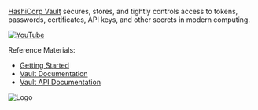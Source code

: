 [HashiCorp Vault](https://www.vaultproject.io) secures, stores, and tightly controls access to tokens, passwords, certificates, API keys, and other secrets in modern computing.

[![YouTube](https://s3-us-west-1.amazonaws.com/education-yh/Armon_whiteboard.png)](https://youtu.be/VYfl-DpZ5wM)

Reference Materials:

- [Getting Started](https://learn.hashicorp.com/vault/getting-started/dev-server)
- [Vault Documentation](https://www.vaultproject.io/docs/index.html)
- [Vault API Documentation](https://www.vaultproject.io/api/index.html)

<img src="https://education-yh.s3-us-west-2.amazonaws.com/Vault_Icon_FullColor.png" alt="Logo"/>
